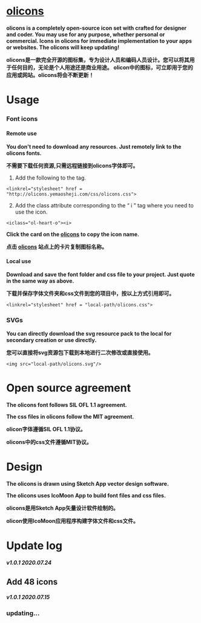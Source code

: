 # [olicons](http://olicons.yemaosheji.com) 

**olicons is a completely open-source icon set with crafted for designer and coder. You may use for any purpose, whether personal or commercial. Icons in olicons for immediate implementation to your apps or websites. The olicons will keep updating!**

**olicons是一款完全开源的图标集，专为设计人员和编码人员设计。您可以将其用于任何目的，无论是个人用途还是商业用途。 olicon中的图标，可立即用于您的应用或网站。olicons将会不断更新！**


# Usage

### Font icons

#### Remote use

**You don't need to download any resources. Just remotely link to the olicons fonts.**

**不需要下载任何资源,只需远程链接到olicons字体即可。**

1. Add the following to the <head> tag.
  
`<linkrel="stylesheet" href = "http://olicons.yemaosheji.com/css/olicons.css">`


2. Add the class attribute corresponding to the “ i ” tag where you need to use the icon.

`<iclass="ol-heart-o"><i>`


**Click the card on the [olicons](http://olicons.yemaosheji.com) to copy the icon name.**

**点击 [olicons](http://olicons.yemaosheji.com) 站点上的卡片复制图标名称。**

#### Local use

**Download and save the font folder and css file to your project. Just quote in the same way as above.**

**下载并保存字体文件夹和css文件到您的项目中，按以上方式引用即可。**

`<linkrel="stylesheet" href = "local-path/olicons.css">`


### SVGs

**You can directly download the svg resource pack to the local for secondary creation or use directly.**

**您可以直接将svg资源包下载到本地进行二次修改或直接使用。**

`<img src="local-path/olicons.svg"/>`


# Open source agreement

**The olicons font follows SIL OFL 1.1 agreement.**

**The css files in olicons follow the MIT agreement.**

**olicon字体遵循SIL OFL 1.1协议。**

**olicons中的css文件遵循MIT协议。**


# Design

**The olicons is drawn using Sketch App vector design software.**

**The olicons uses IcoMoon App to build font files and css files.**

**olicons是用Sketch App矢量设计软件绘制的。**

**olicon使用IcoMoon应用程序构建字体文件和css文件。**


# Update log

##### v1.0.1 2020.07.24

## Add 48 icons


##### v1.0.1 2020.07.15



### updating...

